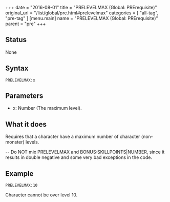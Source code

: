 +++
date = "2016-08-01"
title = "PRELEVELMAX (Global: PRErequisite)"
original_url = "/list/global/pre.html#prelevelmax"
categories = [ "all-tag", "pre-tag" ]
[menu.main]
    name = "PRELEVELMAX (Global: PRErequisite)"
    parent = "pre"
+++

## Status

None

## Syntax

`PRELEVELMAX:x`

## Parameters

-   x: Number (The maximum level).



What it does
------------

Requires that a character have a maximum number of character
(non-monster) levels.

-- Do NOT mix PRELEVELMAX and BONUS:SKILLPOINTS|NUMBER, since it results
in double negative and some very bad exceptions in the code.

Example
-------

`PRELEVELMAX:10`

Character cannot be over level 10.

